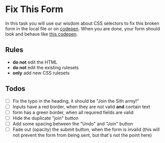 # Fix This Form

In this task you will use our wisdom about CSS selectors to fix this broken form in the local file or on [codepen](https://codepen.io/nicokoenig/pen/eYmxGYO). When you are done, your form should look and behave like [this codepen](https://codepen.io/nicokoenig/full/ZEYwvGR).

## Rules

- **do not** edit the HTML
- **do not** edit the existing rulesets
- **only** add new CSS rulesets

## Todos

- [ ] Fix the typo in the heading, it should be "Join the Sith army!"
- [ ] Inputs have a red border, when they are not valid **and** contain text
- [ ] form has a green border, when all required fields are valid
- [ ] Hide the duplicate "join" button
- [ ] Add some spacing between the "Undo" and "Join" button
- [ ] Fade out (opacity) the submit button, when the form is invalid (this will not prevent the form from being sent, but that's not the point here)
